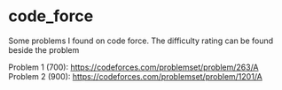 # code_force
Some problems I found on code force. The difficulty rating can be found beside the problem

Problem 1 (700): https://codeforces.com/problemset/problem/263/A
Problem 2 (900): https://codeforces.com/problemset/problem/1201/A
